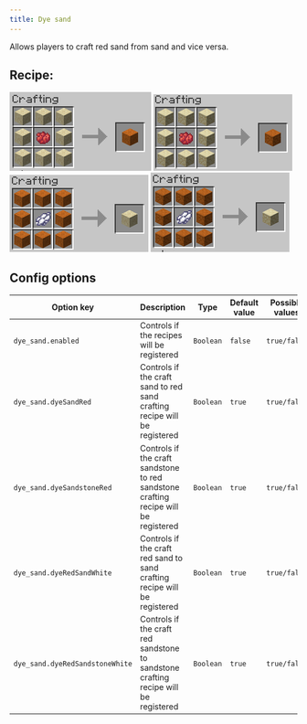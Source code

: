 ```yaml
---
title: Dye sand
---
```

Allows players to craft red sand from sand and vice versa.
## Recipe:
![The Recipe](/img/dye_sand_red.png)
![The Recipe](/img/dye_sandstone_red.png)  
![The Recipe](/img/dye_red_sand_white.png)
![The recipe](/img/dye_red_sandstone_white.png)

## Config options

| Option key                         | Description                                                     | Type      | Default value | Possible values |
|------------------------------------|-----------------------------------------------------------------|-----------|---------------|-----------------|
| `dye_sand.enabled`     | Controls if the recipes will be registered                      | `Boolean` | `false`       | `true/false`    |
| `dye_sand.dyeSandRed` | Controls if the craft sand to red sand crafting recipe will be registered | `Boolean` | `true`        | `true/false`    |
| `dye_sand.dyeSandstoneRed` | Controls if the craft sandstone to red sandstone crafting recipe will be registered | `Boolean` | `true`        | `true/false`    |
| `dye_sand.dyeRedSandWhite` | Controls if the craft red sand to sand crafting recipe will be registered | `Boolean` | `true`        | `true/false`    |
| `dye_sand.dyeRedSandstoneWhite` | Controls if the craft red sandstone to sandstone crafting recipe will be registered | `Boolean` | `true`        | `true/false`    |
